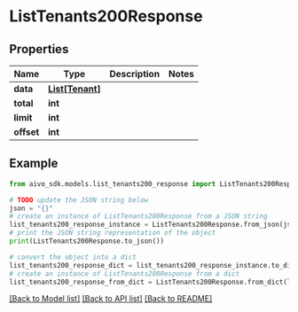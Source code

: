 # ListTenants200Response

## Properties

Name | Type | Description | Notes
------------ | ------------- | ------------- | -------------
**data** | [**List[Tenant]**](Tenant.md) |  |
**total** | **int** |  |
**limit** | **int** |  |
**offset** | **int** |  |

## Example

```python
from aivo_sdk.models.list_tenants200_response import ListTenants200Response

# TODO update the JSON string below
json = "{}"
# create an instance of ListTenants200Response from a JSON string
list_tenants200_response_instance = ListTenants200Response.from_json(json)
# print the JSON string representation of the object
print(ListTenants200Response.to_json())

# convert the object into a dict
list_tenants200_response_dict = list_tenants200_response_instance.to_dict()
# create an instance of ListTenants200Response from a dict
list_tenants200_response_from_dict = ListTenants200Response.from_dict(list_tenants200_response_dict)
```

[[Back to Model list]](../README.md#documentation-for-models) [[Back to API list]](../README.md#documentation-for-api-endpoints) [[Back to README]](../README.md)
